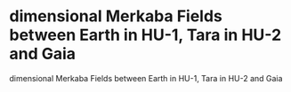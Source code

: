 # dimensional Merkaba Fields between Earth in HU-1, Tara in HU-2 and Gaia

dimensional Merkaba Fields between Earth in HU-1, Tara in HU-2 and Gaia